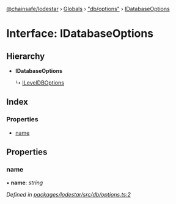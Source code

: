 [@chainsafe/lodestar](../README.md) › [Globals](../globals.md) › ["db/options"](../modules/_db_options_.md) › [IDatabaseOptions](_db_options_.idatabaseoptions.md)

# Interface: IDatabaseOptions

## Hierarchy

* **IDatabaseOptions**

  ↳ [ILevelDBOptions](_db_controller_impl_level_.ileveldboptions.md)

## Index

### Properties

* [name](_db_options_.idatabaseoptions.md#name)

## Properties

###  name

• **name**: *string*

*Defined in [packages/lodestar/src/db/options.ts:2](https://github.com/ChainSafe/lodestar/blob/6d8273318/packages/lodestar/src/db/options.ts#L2)*

